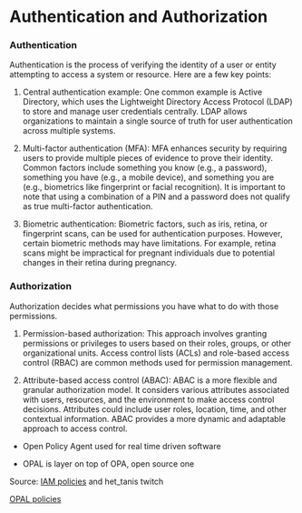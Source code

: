 # Authentication and Authorization
### Authentication

Authentication is the process of verifying the identity of a user or entity attempting to access a system or resource. Here are a few key points:

1. Central authentication example: One common example is Active Directory, which uses the Lightweight Directory Access Protocol (LDAP) to store and manage user credentials centrally. LDAP allows organizations to maintain a single source of truth for user authentication across multiple systems.

2. Multi-factor authentication (MFA): MFA enhances security by requiring users to provide multiple pieces of evidence to prove their identity. Common factors include something you know (e.g., a password), something you have (e.g., a mobile device), and something you are (e.g., biometrics like fingerprint or facial recognition). It is important to note that using a combination of a PIN and a password does not qualify as true multi-factor authentication.

3. Biometric authentication: Biometric factors, such as iris, retina, or fingerprint scans, can be used for authentication purposes. However, certain biometric methods may have limitations. For example, retina scans might be impractical for pregnant individuals due to potential changes in their retina during pregnancy.

### Authorization

Authorization decides what permissions you have what to do with those permissions.


1. Permission-based authorization: This approach involves granting permissions or privileges to users based on their roles, groups, or other organizational units. Access control lists (ACLs) and role-based access control (RBAC) are common methods used for permission management.

2. Attribute-based access control (ABAC): ABAC is a more flexible and granular authorization model. It considers various attributes associated with users, resources, and the environment to make access control decisions. Attributes could include user roles, location, time, and other contextual information. ABAC provides a more dynamic and adaptable approach to access control.

* Open Policy Agent used for real time driven software

* OPAL is layer on top of OPA, open source one

Source: [IAM policies](https://docs.aws.amazon.com/IAM/latest/UserGuide/access_iam-tags.html) and het_tanis twitch

[OPAL policies](https://github.com/permitio/opal
)
